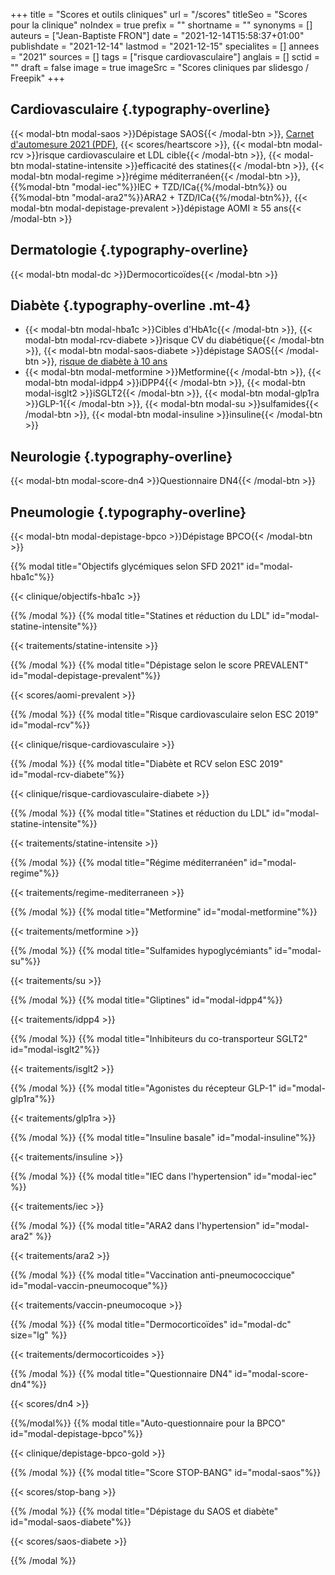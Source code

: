 +++
title = "Scores et outils cliniques"
url = "/scores"
titleSeo = "Scores pour la clinique"
noIndex = true
prefix = ""
shortname = ""
synonyms = []
auteurs = ["Jean-Baptiste FRON"]
date = "2021-12-14T15:58:37+01:00"
publishdate = "2021-12-14"
lastmod = "2021-12-15"
specialites = []
annees = "2021"
sources = []
tags = ["risque cardiovasculaire"]
anglais = []
sctid = ""
draft = false
image = true
imageSrc = "Scores cliniques par slidesgo / Freepik"
+++

## Cardiovasculaire {.typography-overline}

{{< modal-btn modal-saos >}}Dépistage SAOS{{< /modal-btn >}}, [Carnet d'automesure 2021 (PDF)](https://www.stridebp.org/images/training_bp/HBPM_Form_for_patients.pdf), {{< scores/heartscore >}}, {{< modal-btn modal-rcv >}}risque cardiovasculaire et LDL cible{{< /modal-btn >}}, {{< modal-btn modal-statine-intensite >}}efficacité des statines{{< /modal-btn >}}, {{< modal-btn modal-regime >}}régime méditerranéen{{< /modal-btn >}}, {{%modal-btn "modal-iec"%}}IEC + TZD/ICa{{%/modal-btn%}} ou {{%modal-btn "modal-ara2"%}}ARA2 + TZD/ICa{{%/modal-btn%}}, {{< modal-btn modal-depistage-prevalent >}}dépistage AOMI ≥ 55 ans{{< /modal-btn >}}

## Dermatologie {.typography-overline}

{{< modal-btn modal-dc >}}Dermocorticoïdes{{< /modal-btn >}}

## Diabète {.typography-overline .mt-4}

- {{< modal-btn modal-hba1c >}}Cibles d'HbA1c{{< /modal-btn >}}, {{< modal-btn modal-rcv-diabete >}}risque CV du diabétique{{< /modal-btn >}}, {{< modal-btn modal-saos-diabete >}}dépistage SAOS{{< /modal-btn >}}, [risque de diabète à 10 ans](https://www.diabeclic.com/findrisc)
- {{< modal-btn modal-metformine >}}Metformine{{< /modal-btn >}}, {{< modal-btn modal-idpp4 >}}iDPP4{{< /modal-btn >}}, {{< modal-btn modal-isglt2 >}}iSGLT2{{< /modal-btn >}}, {{< modal-btn modal-glp1ra >}}GLP-1{{< /modal-btn >}}, {{< modal-btn modal-su >}}sulfamides{{< /modal-btn >}}, {{< modal-btn modal-insuline >}}insuline{{< /modal-btn >}}

## Neurologie {.typography-overline}

{{< modal-btn modal-score-dn4 >}}Questionnaire DN4{{< /modal-btn >}}

## Pneumologie {.typography-overline}

{{< modal-btn modal-depistage-bpco >}}Dépistage BPCO{{< /modal-btn >}}

{{% modal title="Objectifs glycémiques selon SFD 2021" id="modal-hba1c"%}}

{{< clinique/objectifs-hba1c >}}

{{% /modal %}}
{{% modal title="Statines et réduction du LDL" id="modal-statine-intensite"%}}

{{< traitements/statine-intensite >}}

{{% /modal %}}
{{% modal title="Dépistage selon le score PREVALENT" id="modal-depistage-prevalent"%}}

{{< scores/aomi-prevalent >}}

{{% /modal %}}
{{% modal title="Risque cardiovasculaire selon ESC 2019" id="modal-rcv"%}}

{{< clinique/risque-cardiovasculaire >}}

{{% /modal %}}
{{% modal title="Diabète et RCV selon ESC 2019" id="modal-rcv-diabete"%}}

{{< clinique/risque-cardiovasculaire-diabete >}}

{{% /modal %}}
{{% modal title="Statines et réduction du LDL" id="modal-statine-intensite"%}}

{{< traitements/statine-intensite >}}

{{% /modal %}}
{{% modal title="Régime méditerranéen" id="modal-regime"%}}

{{< traitements/regime-mediterraneen >}}

{{% /modal %}}
{{% modal title="Metformine" id="modal-metformine"%}}

{{< traitements/metformine >}}

{{% /modal %}}
{{% modal title="Sulfamides hypoglycémiants" id="modal-su"%}}

{{< traitements/su >}}

{{% /modal %}}
{{% modal title="Gliptines" id="modal-idpp4"%}}

{{< traitements/idpp4 >}}

{{% /modal %}}
{{% modal title="Inhibiteurs du co-transporteur SGLT2" id="modal-isglt2"%}}

{{< traitements/isglt2 >}}

{{% /modal %}}
{{% modal title="Agonistes du récepteur GLP-1" id="modal-glp1ra"%}}

{{< traitements/glp1ra >}}

{{% /modal %}}
{{% modal title="Insuline basale" id="modal-insuline"%}}

{{< traitements/insuline >}}

{{% /modal %}}
{{% modal title="IEC dans l'hypertension" id="modal-iec" %}}

{{< traitements/iec >}}

{{% /modal %}}
{{% modal title="ARA2 dans l'hypertension" id="modal-ara2" %}}

{{< traitements/ara2 >}}

{{% /modal %}}
{{% modal title="Vaccination anti-pneumococcique" id="modal-vaccin-pneumocoque"%}}

{{< traitements/vaccin-pneumocoque >}}

{{% /modal %}}
{{% modal title="Dermocorticoïdes" id="modal-dc" size="lg" %}}

{{< traitements/dermocorticoides >}}

{{% /modal %}}
{{% modal title="Questionnaire DN4" id="modal-score-dn4"%}}

{{< scores/dn4 >}}

{{%/modal%}}
{{% modal title="Auto-questionnaire pour la BPCO" id="modal-depistage-bpco"%}}

{{< clinique/depistage-bpco-gold >}}

{{% /modal %}}
{{% modal title="Score STOP-BANG" id="modal-saos"%}}

{{< scores/stop-bang >}}

{{% /modal %}}
{{% modal title="Dépistage du SAOS et diabète" id="modal-saos-diabete"%}}

{{< scores/saos-diabete >}}

{{% /modal %}}
